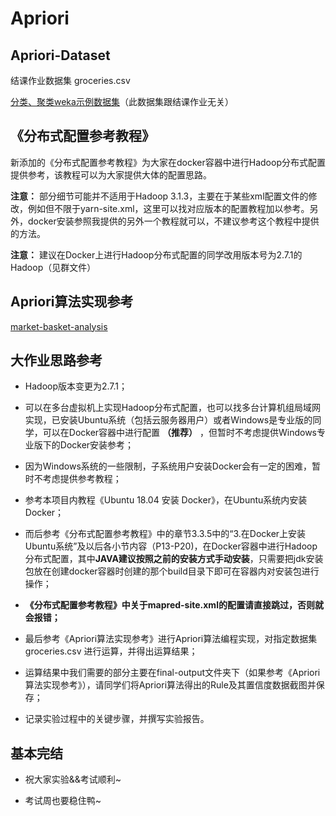 # Apriori

## Apriori-Dataset

结课作业数据集 groceries.csv

[分类、聚类weka示例数据集](https://github.com/SpringerX/Weka-Dataset)（此数据集跟结课作业无关）

## 《分布式配置参考教程》

新添加的《分布式配置参考教程》为大家在docker容器中进行Hadoop分布式配置提供参考，该教程可以为大家提供大体的配置思路。

**注意：** 部分细节可能并不适用于Hadoop 3.1.3，主要在于某些xml配置文件的修改，例如但不限于yarn-site.xml，这里可以找对应版本的配置教程加以参考。另外，docker安装参照我提供的另外一个教程就可以，不建议参考这个教程中提供的方法。

**注意：** 建议在Docker上进行Hadoop分布式配置的同学改用版本号为2.7.1的Hadoop（见群文件）

## Apriori算法实现参考

[market-basket-analysis](https://github.com/SpringerX/market-basket-analysis)

## 大作业思路参考

- Hadoop版本变更为2.7.1；

- 可以在多台虚拟机上实现Hadoop分布式配置，也可以找多台计算机组局域网实现，已安装Ubuntu系统（包括云服务器用户）或者Windows是专业版的同学，可以在Docker容器中进行配置 **（推荐）** ，但暂时不考虑提供Windows专业版下的Docker安装参考；

- 因为Windows系统的一些限制，子系统用户安装Docker会有一定的困难，暂时不考虑提供参考教程；

- 参考本项目内教程《Ubuntu 18.04 安装 Docker》，在Ubuntu系统内安装Docker；

- 而后参考《分布式配置参考教程》中的章节3.3.5中的“3.在Docker上安装Ubuntu系统”及以后各小节内容（P13-P20)，在Docker容器中进行Hadoop分布式配置，其中**JAVA建议按照之前的安装方式手动安装**，只需要把jdk安装包放在创建docker容器时创建的那个build目录下即可在容器内对安装包进行操作；

- **《分布式配置参考教程》中关于mapred-site.xml的配置请直接跳过，否则就会报错；**

- 最后参考《Apriori算法实现参考》进行Apriori算法编程实现，对指定数据集 groceries.csv 进行运算，并得出运算结果；

- 运算结果中我们需要的部分主要在final-output文件夹下（如果参考《Apriori算法实现参考》），请同学们将Apriori算法得出的Rule及其置信度数据截图并保存；

- 记录实验过程中的关键步骤，并撰写实验报告。

## 基本完结

- 祝大家实验&&考试顺利~

- 考试周也要稳住鸭~
